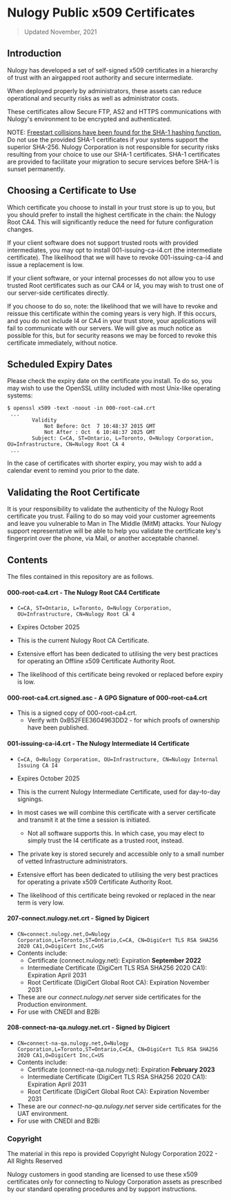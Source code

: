 # Nulogy Public x509 Certificates

> Updated November, 2021

## Introduction

Nulogy has developed a set of self-signed x509 certificates in a hierarchy of trust with an airgapped root authority and secure intermediate.

When deployed properly by administrators, these assets can reduce operational and security risks as well as administrator costs.

These certificates allow Secure FTP, AS2 and HTTPS communications with Nulogy's environment to be encrypted and authenticated.

NOTE: [Freestart collisions have been found for the SHA-1 hashing function.](https://sites.google.com/site/itstheshappening/) Do not use the provided SHA-1 certificates if your systems support the superior SHA-256. Nulogy Corporation is not responsible for security risks resulting from your choice to use our SHA-1 certificates. SHA-1 certificates are provided to facilitate your migration to secure services before SHA-1 is sunset permanently.

## Choosing a Certificate to Use

Which certificate you choose to install in your trust store is up to you, but you should prefer to install the highest certificate in the chain: the Nulogy Root CA4. This will significantly reduce the need for future configuration changes.

If your client software does not support trusted roots with provided intermediates, you may opt to install 001-issuing-ca-i4.crt (the intermediate certificate).
The likelihood that we will have to revoke 001-issuing-ca-i4 and issue a replacement is low.

If your client software, or your internal processes do not allow you to use trusted Root certificates such as our CA4 or I4, you may wish to trust one of our server-side certificates directly.

If you choose to do so, note: the likelihood that we will have to revoke and reissue this certificate within the coming years is very high. If this occurs, and you do not include I4 or CA4 in your trust store, your applications will fail to communicate with our servers. We will give as much notice as possible for this, but for security reasons we may be forced to revoke this certificate immediately, without notice.

## Scheduled Expiry Dates

Please check the expiry date on the certificate you install. To do so, you may wish to use the OpenSSL utility included with most Unix-like operating systems:

```
$ openssl x509 -text -noout -in 000-root-ca4.crt
 ...
        Validity
            Not Before: Oct  7 10:48:37 2015 GMT
            Not After : Oct  6 10:48:37 2025 GMT
        Subject: C=CA, ST=Ontario, L=Toronto, O=Nulogy Corporation, OU=Infrastructure, CN=Nulogy Root CA 4
 ...
```

In the case of certificates with shorter expiry, you may wish to add a calendar event to remind you prior to the date.

## Validating the Root Certificate

It is your responsibility to validate the authenticity of the Nulogy Root certificate you trust.
Failing to do so may void your customer agreements and leave you vulnerable to Man in The Middle (MitM) attacks.
Your Nulogy support representative will be able to help you validate the certificate key's fingerprint over the phone, via Mail, or another acceptable channel.

## Contents

The files contained in this repository are as follows.


#### 000-root-ca4.crt - The Nulogy Root CA4 Certificate

- `C=CA, ST=Ontario, L=Toronto, O=Nulogy Corporation, OU=Infrastructure, CN=Nulogy Root CA 4`
- Expires October 2025

- This is the current Nulogy Root CA Certificate.
- Extensive effort has been dedicated to utilising the very best practices for operating an Offline x509 Certificate Authority Root.
- The likelihood of this certificate being revoked or replaced before expiry is low.

#### 000-root-ca4.crt.signed.asc - A GPG Signature of 000-root-ca4.crt

- This is a signed copy of 000-root-ca4.crt.
  - Verify with 0xB52FEE3604963DD2 - for which proofs of ownership have been published.

#### 001-issuing-ca-i4.crt - The Nulogy Intermediate I4 Certificate

- `C=CA, O=Nulogy Corporation, OU=Infrastructure, CN=Nulogy Internal Issuing CA I4`
- Expires October 2025

- This is the current Nulogy Intermediate Certificate, used for day-to-day signings.
- In most cases we will combine this certificate with a server certificate and transmit it at the time a session is initiated.
  - Not all software supports this. In which case, you may elect to simply trust the I4 certificate as a trusted root, instead.
- The private key is stored securely and accessible only to a small number of vetted Infrastructure administrators.
- Extensive effort has been dedicated to utilising the very best practices for operating a private x509 Certificate Authority Root.
- The likelihood of this certificate being revoked or replaced in the near term is very low.

#### 207-connect.nulogy.net.crt - Signed by Digicert

- `CN=connect.nulogy.net,O=Nulogy Corporation,L=Toronto,ST=Ontario,C=CA, CN=DigiCert TLS RSA SHA256 2020 CA1,O=DigiCert Inc,C=US`
- Contents include:
    - Certificate (connect.nulogy.net): Expiration **September 2022**
    - Intermediate Certificate (DigiCert TLS RSA SHA256 2020 CA1): Expiration April 2031
    - Root Certificate (DigiCert Global Root CA): Expiration November 2031
- These are our *connect.nulogy.net* server side certificates for the Production environment.
- For use with CNEDI and B2Bi

#### 208-connect-na-qa.nulogy.net.crt - Signed by Digicert

- `CN=connect-na-qa.nulogy.net,O=Nulogy Corporation,L=Toronto,ST=Ontario,C=CA, CN=DigiCert TLS RSA SHA256 2020 CA1,O=DigiCert Inc,C=US`
- Contents include:
    - Certificate (connect-na-qa.nulogy.net): Expiration **February 2023**
    - Intermediate Certificate (DigiCert TLS RSA SHA256 2020 CA1): Expiration April 2031
    - Root Certificate (DigiCert Global Root CA): Expiration November 2031
- These are our *connect-na-qa.nulogy.net* server side certificates for the UAT environment.
- For use with CNEDI and B2Bi

### Copyright

The material in this repo is provided Copyright Nulogy Corporation 2022 - All Rights Reserved

Nulogy customers in good standing are licensed to use these x509 certificates only for connecting to Nulogy Corporation assets as prescribed by our standard operating procedures and by support instructions.
